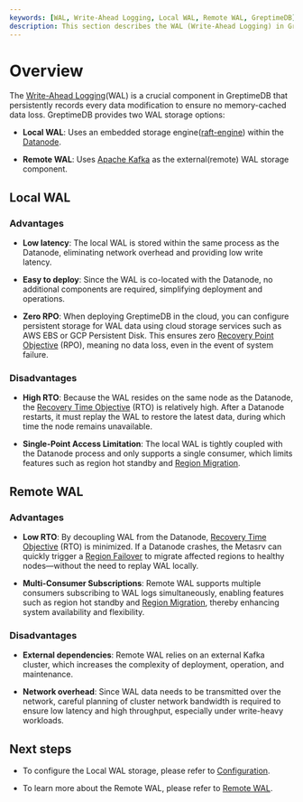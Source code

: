```yaml
---
keywords: [WAL, Write-Ahead Logging, Local WAL, Remote WAL, GreptimeDB]
description: This section describes the WAL (Write-Ahead Logging) in GreptimeDB, including the advantages and disadvantages of Local WAL and Remote WAL.
---
```

# Overview

The [Write-Ahead Logging](/contributor-guide/datanode/wal.md#introduction)(WAL) is a crucial component in GreptimeDB that persistently records every data modification to ensure no memory-cached data loss. GreptimeDB provides two WAL storage options:

- **Local WAL**: Uses an embedded storage engine([raft-engine](https://github.com/tikv/raft-engine)) within the [Datanode](/user-guide/concepts/why-greptimedb.md).

- **Remote WAL**: Uses [Apache Kafka](https://kafka.apache.org/) as the external(remote) WAL storage component. 

## Local WAL

### Advantages

- **Low latency**: The local WAL is stored within the same process as the Datanode, eliminating network overhead and providing low write latency.

- **Easy to deploy**: Since the WAL is co-located with the Datanode, no additional components are required, simplifying deployment and operations.

- **Zero RPO**: When deploying GreptimeDB in the cloud, you can configure persistent storage for WAL data using cloud storage services such as AWS EBS or GCP Persistent Disk. This ensures zero [Recovery Point Objective](https://en.wikipedia.org/wiki/Disaster_recovery#Recovery_Point_Objective) (RPO), meaning no data loss, even in the event of system failure.

### Disadvantages

- **High RTO**: Because the WAL resides on the same node as the Datanode, the [Recovery Time Objective](https://en.wikipedia.org/wiki/Disaster_recovery#Recovery_Time_Objective) (RTO) is relatively high. After a Datanode restarts, it must replay the WAL to restore the latest data, during which time the node remains unavailable.

- **Single-Point Access Limitation**: The local WAL is tightly coupled with the Datanode process and only supports a single consumer, which limits features such as region hot standby and [Region Migration](/user-guide/deployments-administration/manage-data/region-migration.md).

## Remote WAL

### Advantages

- **Low RTO**: By decoupling WAL from the Datanode, [Recovery Time Objective](https://en.wikipedia.org/wiki/Disaster_recovery#Recovery_Time_Objective) (RTO) is minimized. If a Datanode crashes, the Metasrv can quickly trigger a [Region Failover](/user-guide/deployments-administration/manage-data/region-failover.md) to migrate affected regions to healthy nodes—without the need to replay WAL locally.

- **Multi-Consumer Subscriptions**: Remote WAL supports multiple consumers subscribing to WAL logs simultaneously, enabling features such as region hot standby and [Region Migration](/user-guide/deployments-administration/manage-data/region-migration.md), thereby enhancing system availability and flexibility.

### Disadvantages

- **External dependencies**: Remote WAL relies on an external Kafka cluster, which increases the complexity of deployment, operation, and maintenance.

- **Network overhead**: Since WAL data needs to be transmitted over the network, careful planning of cluster network bandwidth is required to ensure low latency and high throughput, especially under write-heavy workloads.


## Next steps

- To configure the Local WAL storage, please refer to [Configuration](/user-guide/deployments-administration/wal/configuration.md).

- To learn more about the Remote WAL, please refer to [Remote WAL](/user-guide/deployments-administration/wal/remote-wal/quick-start.md).